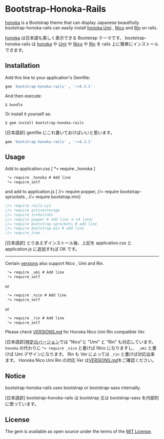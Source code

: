 # Bootstrap-Honoka-Rails

[honoka](https://github.com/windyakin/Honoka) is a Bootstrap theme that can display Japanese beautifully.
bootstrap-honoka-rails can easily install [honoka](https://github.com/windyakin/Honoka),[Umi](https://ysakasin.github.io/Umi/) , [Nico](https://nico.kubosho.com/) and [Rin](https://rinhoshizo.la/) on rails.

[honoka](https://github.com/windyakin/Honoka) は日本語も美しく表示できる Bootstrap テーマです。
bootstrap-honoka-rails は [honoka](https://github.com/windyakin/Honoka) や [Umi](https://ysakasin.github.io/Umi/) や [Nico](https://nico.kubosho.com/) や [Rin](https://rinhoshizo.la/) を rails 上に簡単にインストールできます。

## Installation

Add this line to your application's Gemfile:

```ruby
gem 'bootstrap-honoka-rails' , '~>4.3.1'
```

And then execute:

    $ bundle

Or install it yourself as:

    $ gem install bootstrap-honoka-rails

[日本語訳]
gemfile にこれ書いておけばいいと思います。

```ruby
gem 'bootstrap-honoka-rails' , '~>4.3.1'
```

## Usage

Add to application.css [ *= require _honoka ]

```app/assets/stylesheets/application.css
 *= require _honoka # Add line
 *= require_self
```

and add to application.js [ //= require popper, //= require bootstrap-sprockets , //= require bootstrap.min]

```app/assets/javascripts/application.js
//= require rails-ujs
//= require activestorage
//= require turbolinks
//= require popper # add line ※ v4 later
//= require bootstrap-sprockets # add line
//= require bootstrap.min # add line
//= require_tree .
```

[日本語訳]
とりあえずインストール後、上記を application.css と application.js に追加すれば OK です。

---

Certain [versions](VERSIONS.md) also support Nico , Umi and Rin.

```app/assets/stylesheets/application.css
 *= require _umi # Add line
 *= require_self
```

or

```app/assets/stylesheets/application.css
 *= require _nico # Add line
 *= require_self
```

or

```app/assets/stylesheets/application.css
 *= require _rin # Add line
 *= require_self
```

Please check [VERSIONS.md](VERSIONS.md) for Honoka Nico Umi Rin compatible Ver.

[日本語訳][特定のバージョン](VERSIONS.md)では "Nico"と "Umi" と "Rin" も対応しています。
`honoka` の代わりに `*= require _nico` と書けば Nico になりますし、 `_umi` と書けば Umi デザインになります。
Rin も Ver によっては `_rin` と書けば対応出来ます。
Honoka Nico Umi Rin の対応 Ver は[VERSIONS.md](VERSIONS.md)をご確認ください。

## Notice

bootstrap-honoka-rails uses bootstrap or bootstrap-sass internally.

[日本語訳]
bootstrap-honoka-rails は bootstrap 又は bootstrap-sass を内部的に使っています。

## License

The gem is available as open source under the terms of the [MIT License](https://opensource.org/licenses/MIT).
